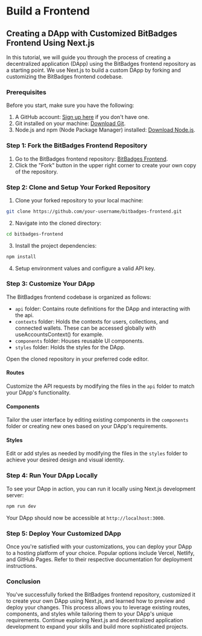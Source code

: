 # Build a Frontend

## Creating a DApp with Customized BitBadges Frontend Using Next.js

In this tutorial, we will guide you through the process of creating a decentralized application (DApp) using the BitBadges frontend repository as a starting point. We use Next.js to build a custom DApp by forking and customizing the BitBadges frontend codebase.

### Prerequisites

Before you start, make sure you have the following:

1. A GitHub account: [Sign up here](https://github.com/join) if you don't have one.
2. Git installed on your machine: [Download Git](https://git-scm.com/downloads).
3. Node.js and npm (Node Package Manager) installed: [Download Node.js](https://nodejs.org/).

### Step 1: Fork the BitBadges Frontend Repository

1. Go to the BitBadges frontend repository: [BitBadges Frontend](https://github.com/BitBadges/bitbadges-frontend).
2. Click the "Fork" button in the upper right corner to create your own copy of the repository.

### Step 2: Clone and Setup Your Forked Repository

1. Clone your forked repository to your local machine:

```bash
git clone https://github.com/your-username/bitbadges-frontend.git
```

2. Navigate into the cloned directory:

```bash
cd bitbadges-frontend
```

3. Install the project dependencies:

```bash
npm install
```

4. Setup environment values and configure a valid API key.

### Step 3: Customize Your DApp

The BitBadges frontend codebase is organized as follows:

* `api` folder: Contains route definitions for the DApp and interacting with the api.
* `contexts` folder: Holds the contexts for users, collections, and connected wallets. These can be accessed globally with useAccountsContext() for example.
* `components` folder: Houses reusable UI components.
* `styles` folder: Holds the styles for the DApp.

Open the cloned repository in your preferred code editor.

#### Routes

Customize the API requests by modifying the files in the `api` folder to match your DApp's functionality.

#### Components

Tailor the user interface by editing existing components in the `components` folder or creating new ones based on your DApp's requirements.

#### Styles

Edit or add styles as needed by modifying the files in the `styles` folder to achieve your desired design and visual identity.

### Step 4: Run Your DApp Locally

To see your DApp in action, you can run it locally using Next.js development server:

```bash
npm run dev
```

Your DApp should now be accessible at `http://localhost:3000`.

### Step 5: Deploy Your Customized DApp

Once you're satisfied with your customizations, you can deploy your DApp to a hosting platform of your choice. Popular options include Vercel, Netlify, and GitHub Pages. Refer to their respective documentation for deployment instructions.

### Conclusion

You've successfully forked the BitBadges frontend repository, customized it to create your own DApp using Next.js, and learned how to preview and deploy your changes. This process allows you to leverage existing routes, components, and styles while tailoring them to your DApp's unique requirements. Continue exploring Next.js and decentralized application development to expand your skills and build more sophisticated projects.
